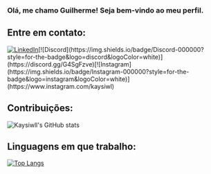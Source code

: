 ### Olá, me chamo Guilherme! Seja bem-vindo ao meu perfil.

## Entre em contato:

[![LinkedIn](https://img.shields.io/badge/LinkedIn-000000?style=for-the-badge&logo=linkedin&logoColor=white)]([www.linkedin.com/in/GuilhermeDeSouzaPinto](https://www.linkedin.com/in/guilhermedesouzapinto/))[![Discord](https://img.shields.io/badge/Discord-000000?style=for-the-badge&logo=discord&logoColor=white)](https://discord.gg/G4SgFzve)[![Instagram](https://img.shields.io/badge/Instagram-000000?style=for-the-badge&logo=instagram&logoColor=white)](https://www.instagram.com/kaysiwl)

## Contribuições:

![Kaysiwll's GitHub stats](https://github-readme-stats.vercel.app/api?username=kaysiwll&hide_title=true&show_icons=true&theme=radical&title_color=ffffff&bg_color=000000&text_color=FFFFFF&icon_color=FFFFFF&count_private=true&locale=pt-br)

## Linguagens em que trabalho:

[![Top Langs](https://github-readme-stats.vercel.app/api/top-langs/?username=kaysiwll&hide_title=true&layout=compact&title_color=ffffff&bg_color=000000&text_color=FFFFFF&icon_color=FFFFFF&card_width=445&card_height=50&langs_count=4&locale=pt-br)](https://github.com/Kaysiwll/github-readme-stats)
